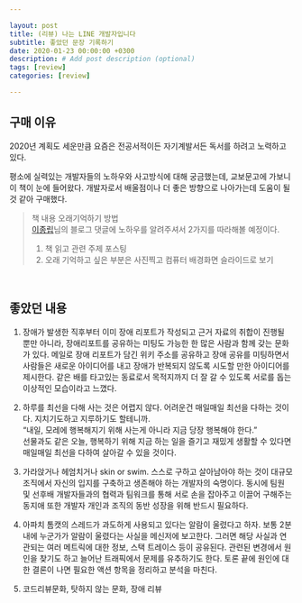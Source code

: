 ```yaml
---

layout: post
title: (리뷰) 나는 LINE 개발자입니다
subtitle: 좋았던 문장 기록하기
date: 2020-01-23 00:00:00 +0300
description: # Add post description (optional)
tags: [review]
categories: [review]

---
```


## 구매 이유

2020년 계획도 세운만큼 요즘은 전공서적이든 자기계발서든 독서를 하려고 노력하고 있다.  

평소에 실력있는 개발자들의 노하우와 사고방식에 대해 궁금했는데, 교보문고에 가보니 이 책이 눈에 들어왔다. 개발자로서 배울점이나 더 좋은 방향으로 나아가는데 도움이 될 것 같아 구매했다.  

> 책 내용 오래기억하기 방법  
> [이종립](https://johngrib.github.io/wiki/review-2019/#%EC%B1%85%EC%9D%84-%EC%97%B4%EC%8B%AC%ED%9E%88-%EC%9D%BD%EA%B3%A0-%EA%B3%B5%EB%B6%80%ED%95%98%EB%8B%A4)님의 블로그 댓글에 노하우를 알려주셔서 2가지를 따라해볼 예정이다.  
> 1. 책 읽고 관련 주제 포스팅  
> 2. 오래 기억하고 싶은 부분은 사진찍고 컴퓨터 배경화면 슬라이드로 보기  
<br>

## 좋았던 내용

1. 장애가 발생한 직후부터 이미 장애 리포트가 작성되고 근거 자료의 취합이 진행될 뿐만 아니라, 장애리포트를 공유하는 미팅도 가능한 한 많은 사람과 함께 갖는 문화가 있다. 메일로 장애 리포트가 담긴 위키 주소를 공유하고 장애 공유를 미팅하면서 사람들은 새로운 아이디어를 내고 장애가 반복되지 않도록 시도할 만한 아이디어를 제시한다. 같은 배를 타고있는 동료로서 목적지까지 더 잘 갈 수 있도록 서로를 돕는 이상적인 모습이라고 느꼈다.  

2. 하루를 최선을 다해 사는 것은 어렵지 않다. 어려운건 매일매일 최선을 다하는 것이다. 지치기도하고 지루하기도 할테니까.  
 “내일, 모레에 행복해지기 위해 사는게 아니라 지금 당장 행복해야 한다.”  
선물과도 같은 오늘, 행복하기 위해 지금 하는 일을 즐기고 재밌게 생활할 수 있다면 매일매일 최선을 다하여 살아갈 수 있을 것이다.  

3. 가라앉거나 헤엄치거나 skin or swim. 스스로 구하고 살아남아야 하는 것이 대규모 조직에서 자신의 입지를 구축하고 생존해야 하는 개발자의 숙명이다. 동시에 팀원 및 선후배 개발자들과의 협력과 팀워크를 통해 서로 손을 잡아주고 이끌어 구해주는 동지애 또한 개발자 개인과 조직의 동반 성장을 위해 반드시 필요하다.  

4. 아파치 톰캣의 스레드가 과도하게 사용되고 있다는 알람이 울렸다고 하자. 보통 2분내에 누군가가 알람이 울렸다는 사실을 메신저에 보고한다. 그러면 해당 사실과 연관되는 여러 메트릭에 대한 정보, 스택 트레이스 등이 공유된다. 관련된 변경에서 원인을 찾기도 하고 늘어난 트래픽에서 문제를 유추하기도 한다. 토론 끝에 원인에 대한 결론이 나면 필요한 액션 항목을 정리하고 분석을 마친다.  

5. 코드리뷰문화, 탓하지 않는 문화, 장애 리뷰
